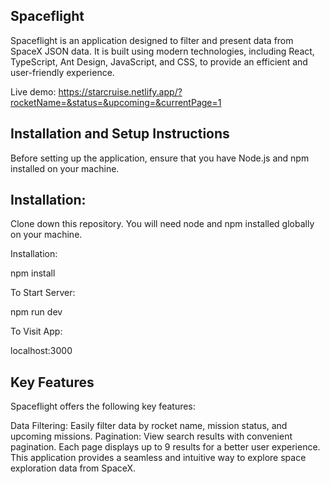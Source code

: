 ## Spaceflight

Spaceflight is an application designed to filter and present data from SpaceX JSON data. It is built using modern technologies, including React, TypeScript, Ant Design, JavaScript, and CSS, to provide an efficient and user-friendly experience.

Live demo: https://starcruise.netlify.app/?rocketName=&status=&upcoming=&currentPage=1

## Installation and Setup Instructions

Before setting up the application, ensure that you have Node.js and npm installed on your machine.

## Installation:

Clone down this repository. You will need node and npm installed globally on your machine.

Installation:

npm install

To Start Server:

npm run dev

To Visit App:

localhost:3000

## Key Features

Spaceflight offers the following key features:

Data Filtering: Easily filter data by rocket name, mission status, and upcoming missions.
Pagination: View search results with convenient pagination. Each page displays up to 9 results for a better user experience.
This application provides a seamless and intuitive way to explore space exploration data from SpaceX.
